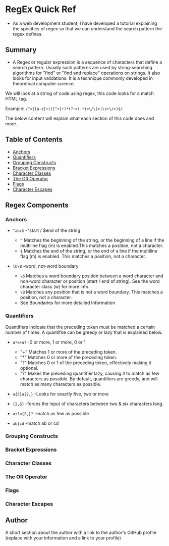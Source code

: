 # RegEx Quick Ref

- As a web development student, I have developed a tutorial explaining the specifics of regex so that we can understand the search pattern the regex defines.

## Summary

- A Regex or regular expression is a sequence of characters that define a search pattern. Usually such patterns are used by string-searching algorithms for "find" or "find and replace" operations on strings. It also looks for input validations. It is a technique commonly developed in theoretical computer science.

We will look at a string of code using regex, this code looks for a match HTML tag.

Example: `/^<([a-z]+)([^<]+)*(?:>(.*)<\/\1>|\s+\/>)$/`

The below content will explain what each section of this code does and more.

## Table of Contents

- [Anchors](#anchors)
- [Quantifiers](#quantifiers)
- [Grouping Constructs](#grouping-constructs)
- [Bracket Expressions](#bracket-expressions)
- [Character Classes](#character-classes)
- [The OR Operator](#the-or-operator)
- [Flags](#flags)
- [Character Escapes](#character-escapes)

## Regex Components

### Anchors

- `^abc$` -^start / $end of the string

  - `^` Matches the beginning of the string, or the beginning of a line if the multiline flag (m) is enabled.This matches a position, not a character.
  - `$` Matches the end of the string, or the end of a line if the multiline flag (m) is enabled. This matches a position, not a character.

- `\b\B` -word, not-word boundary
  - `\b` Matches a word boundary position between a word character and non-word character or position (start / end of string). See the word character class (w) for more info.
  - `\B` Matches any position that is not a word boundary. This matches a position, not a character.
  - See Boundaries for more detailed Information

### Quantifiers

Quantifiers indicate that the preceding token must be matched a certain number of times. A quantifire can be greedy or lazy that is explained below.

- `a*a+a?` -0 or more, 1 or more, 0 or 1

  - "+" Matches 1 or more of the preceding token.
  - "\*" Matches 0 or more of the preceding token.
  - "?" Matches 0 or 1 of the preceding token, effectively making it optional.
  - "?" Makes the preceding quantifier lazy, causing it to match as few characters as possible. By default, quantifiers are greedy, and will match as many characters as possible.

- `a{5}a{2,}` -Looks for exactly five, two or more
- `{2,6}` -forces the input of characters between two & six characters long.
- `a+?a{2,}?` -match as few as possible
- `ab|cd` -match ab or cd

### Grouping Constructs

### Bracket Expressions

### Character Classes

### The OR Operator

### Flags

### Character Escapes

## Author

A short section about the author with a link to the author's GitHub profile (replace with your information and a link to your profile)

